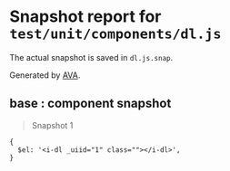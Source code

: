# Snapshot report for `test/unit/components/dl.js`

The actual snapshot is saved in `dl.js.snap`.

Generated by [AVA](https://ava.li).

## base : component snapshot

> Snapshot 1

    {
      $el: '<i-dl _uiid="1" class=""></i-dl>',
    }
